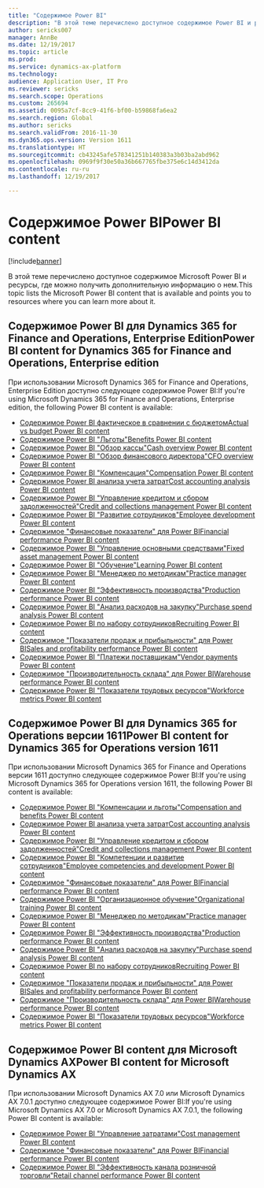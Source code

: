 ```yaml
---
title: "Содержимое Power BI"
description: "В этой теме перечислено доступное содержимое Power BI и ресурсы, где можно получить дополнительную информацию о нем."
author: sericks007
manager: AnnBe
ms.date: 12/19/2017
ms.topic: article
ms.prod: 
ms.service: dynamics-ax-platform
ms.technology: 
audience: Application User, IT Pro
ms.reviewer: sericks
ms.search.scope: Operations
ms.custom: 265694
ms.assetid: 0095a7cf-8cc9-41f6-bf00-b59868fa6ea2
ms.search.region: Global
ms.author: sericks
ms.search.validFrom: 2016-11-30
ms.dyn365.ops.version: Version 1611
ms.translationtype: HT
ms.sourcegitcommit: cb43245afe578341251b140383a3b03ba2abd962
ms.openlocfilehash: 0969f9f30e50a36b667765fbe375e6c14d3412da
ms.contentlocale: ru-ru
ms.lasthandoff: 12/19/2017

---
```


# <a name="power-bi-content"></a><span data-ttu-id="9ac12-103">Содержимое Power BI</span><span class="sxs-lookup"><span data-stu-id="9ac12-103">Power BI content</span></span>
[!include[banner](../includes/banner.md)]


<span data-ttu-id="9ac12-104">В этой теме перечислено доступное содержимое Microsoft Power BI и ресурсы, где можно получить дополнительную информацию о нем.</span><span class="sxs-lookup"><span data-stu-id="9ac12-104">This topic lists the Microsoft Power BI content that is available and points you to resources where you can learn more about it.</span></span>

## <a name="power-bi-content-for-dynamics-365-for-finance-and-operations-enterprise-edition"></a><span data-ttu-id="9ac12-105">Содержимое Power BI для Dynamics 365 for Finance and Operations, Enterprise Edition</span><span class="sxs-lookup"><span data-stu-id="9ac12-105">Power BI content for Dynamics 365 for Finance and Operations, Enterprise edition</span></span>
<span data-ttu-id="9ac12-106">При использовании Microsoft Dynamics 365 for Finance and Operations, Enterprise Edition доступно следующее содержимое Power BI:</span><span class="sxs-lookup"><span data-stu-id="9ac12-106">If you're using Microsoft Dynamics 365 for Finance and Operations, Enterprise edition, the following Power BI content is available:</span></span>

- [<span data-ttu-id="9ac12-107">Содержимое Power BI фактическое в сравнении с бюджетом</span><span class="sxs-lookup"><span data-stu-id="9ac12-107">Actual vs budget Power BI content</span></span>](ledger-budgets-power-bi.md)
- [<span data-ttu-id="9ac12-108">Содержимое Power BI "Льготы"</span><span class="sxs-lookup"><span data-stu-id="9ac12-108">Benefits Power BI content</span></span>](benefits-power-bi.md)
- [<span data-ttu-id="9ac12-109">Содержимое Power BI "Обзор кассы"</span><span class="sxs-lookup"><span data-stu-id="9ac12-109">Cash overview Power BI content</span></span>](../../financials/cash-bank-management/Cash-Overview-Power-BI-content.md)
- [<span data-ttu-id="9ac12-110">Содержимое Power BI "Обзор финансового директора"</span><span class="sxs-lookup"><span data-stu-id="9ac12-110">CFO overview Power BI content</span></span>](CFO-power-bi.md)
- [<span data-ttu-id="9ac12-111">Содержимое Power BI "Компенсация"</span><span class="sxs-lookup"><span data-stu-id="9ac12-111">Compensation Power BI content</span></span>](compensation-power-bi.md)
- [<span data-ttu-id="9ac12-112">Содержимое Power BI анализа учета затрат</span><span class="sxs-lookup"><span data-stu-id="9ac12-112">Cost accounting analysis Power BI content</span></span>](cost-accounting-analysis-content-pack.md) 
- [<span data-ttu-id="9ac12-113">Содержимое Power BI "Управление кредитом и сбором задолженностей"</span><span class="sxs-lookup"><span data-stu-id="9ac12-113">Credit and collections management Power BI content</span></span>](../../financials/accounts-receivable/credit-collections-power-bi.md)
- [<span data-ttu-id="9ac12-114">Содержимое Power BI "Развитие сотрудников"</span><span class="sxs-lookup"><span data-stu-id="9ac12-114">Employee development Power BI content</span></span>](employee-development-PBI.md) 
- [<span data-ttu-id="9ac12-115">Содержимое "Финансовые показатели" для Power BI</span><span class="sxs-lookup"><span data-stu-id="9ac12-115">Financial performance Power BI content</span></span>](financial-performance-power-bi-content-pack.md)
- [<span data-ttu-id="9ac12-116">Содержимое Power BI "Управление основными средствами"</span><span class="sxs-lookup"><span data-stu-id="9ac12-116">Fixed asset management Power BI content</span></span>](../../financials/fixed-assets/Fixed-asset-management-workspace.md)
- [<span data-ttu-id="9ac12-117">Содержимое Power BI "Обучение"</span><span class="sxs-lookup"><span data-stu-id="9ac12-117">Learning Power BI content</span></span>](learning-power-bi.md)
- [<span data-ttu-id="9ac12-118">Содержимое Power BI "Менеджер по методикам"</span><span class="sxs-lookup"><span data-stu-id="9ac12-118">Practice manager Power BI content</span></span>](practice-manager-power-bi.md)
- [<span data-ttu-id="9ac12-119">Содержимое Power BI "Эффективность производства"</span><span class="sxs-lookup"><span data-stu-id="9ac12-119">Production performance Power BI content</span></span>](production-performance-power-bi.md)
- [<span data-ttu-id="9ac12-120">Содержимое Power BI "Анализ расходов на закупку"</span><span class="sxs-lookup"><span data-stu-id="9ac12-120">Purchase spend analysis Power BI content</span></span>](purchase-content-pack-for-power-bi.md) 
- [<span data-ttu-id="9ac12-121">Содержимое Power BI по набору сотрудников</span><span class="sxs-lookup"><span data-stu-id="9ac12-121">Recruiting Power BI content</span></span>](recruiting-analysis-power-bi-content-pack.md) 
- [<span data-ttu-id="9ac12-122">Содержимое "Показатели продаж и прибыльности" для Power BI</span><span class="sxs-lookup"><span data-stu-id="9ac12-122">Sales and profitability performance Power BI content</span></span>](sales-profitability-performance-content-pack.md)
- [<span data-ttu-id="9ac12-123">Содержимое Power BI "Платежи поставщикам"</span><span class="sxs-lookup"><span data-stu-id="9ac12-123">Vendor payments Power BI content</span></span>](../../financials/accounts-payable/Vendor-payments-workspace.md)
- [<span data-ttu-id="9ac12-124">Содержимое "Производительность склада" для Power BI</span><span class="sxs-lookup"><span data-stu-id="9ac12-124">Warehouse performance Power BI content</span></span>](warehouse-power-bi-content.md)
- [<span data-ttu-id="9ac12-125">Содержимое Power BI "Показатели трудовых ресурсов"</span><span class="sxs-lookup"><span data-stu-id="9ac12-125">Workforce metrics Power BI content</span></span>](workforce-analysis-power-bi-content-pack.md)  

## <a name="power-bi-content-for-dynamics-365-for-operations-version-1611"></a><span data-ttu-id="9ac12-126">Содержимое Power BI для Dynamics 365 for Operations версии 1611</span><span class="sxs-lookup"><span data-stu-id="9ac12-126">Power BI content for Dynamics 365 for Operations version 1611</span></span>
<span data-ttu-id="9ac12-127">При использовании Microsoft Dynamics 365 for Finance and Operations версии 1611 доступно следующее содержимое Power BI:</span><span class="sxs-lookup"><span data-stu-id="9ac12-127">If you're using Microsoft Dynamics 365 for Operations version 1611, the following Power BI content is available:</span></span>

- [<span data-ttu-id="9ac12-128">Содержимое Power BI "Компенсации и льготы"</span><span class="sxs-lookup"><span data-stu-id="9ac12-128">Compensation and benefits Power BI content</span></span>](compensation-and-benefits-analysis-power-bi-content-pack.md)   
- [<span data-ttu-id="9ac12-129">Содержимое Power BI анализа учета затрат</span><span class="sxs-lookup"><span data-stu-id="9ac12-129">Cost accounting analysis Power BI content</span></span>](cost-accounting-analysis-content-pack.md) 
- [<span data-ttu-id="9ac12-130">Содержимое Power BI "Управление кредитом и сбором задолженностей"</span><span class="sxs-lookup"><span data-stu-id="9ac12-130">Credit and collections management Power BI content</span></span>](../../financials/accounts-receivable/credit-collections-power-bi.md)
- [<span data-ttu-id="9ac12-131">Содержимое Power BI "Компетенции и развитие сотрудников"</span><span class="sxs-lookup"><span data-stu-id="9ac12-131">Employee competencies and development Power BI content</span></span>](employee-competencies-and-development-analysis-power-bi-content-pack.md) 
- [<span data-ttu-id="9ac12-132">Содержимое "Финансовые показатели" для Power BI</span><span class="sxs-lookup"><span data-stu-id="9ac12-132">Financial performance Power BI content</span></span>](financial-performance-power-bi-content-pack.md)
- [<span data-ttu-id="9ac12-133">Содержимое Power BI "Организационное обучение"</span><span class="sxs-lookup"><span data-stu-id="9ac12-133">Organizational training Power BI content</span></span>](organizational-training-analysis-power-bi-content-pack.md) 
- [<span data-ttu-id="9ac12-134">Содержимое Power BI "Менеджер по методикам"</span><span class="sxs-lookup"><span data-stu-id="9ac12-134">Practice manager Power BI content</span></span>](practice-manager-power-bi.md)
- [<span data-ttu-id="9ac12-135">Содержимое Power BI "Эффективность производства"</span><span class="sxs-lookup"><span data-stu-id="9ac12-135">Production performance Power BI content</span></span>](production-performance-power-bi.md)
- [<span data-ttu-id="9ac12-136">Содержимое Power BI "Анализ расходов на закупку"</span><span class="sxs-lookup"><span data-stu-id="9ac12-136">Purchase spend analysis Power BI content</span></span>](purchase-content-pack-for-power-bi.md) 
- [<span data-ttu-id="9ac12-137">Содержимое Power BI по набору сотрудников</span><span class="sxs-lookup"><span data-stu-id="9ac12-137">Recruiting Power BI content</span></span>](recruiting-analysis-power-bi-content-pack.md) 
- [<span data-ttu-id="9ac12-138">Содержимое "Показатели продаж и прибыльности" для Power BI</span><span class="sxs-lookup"><span data-stu-id="9ac12-138">Sales and profitability performance Power BI content</span></span>](sales-profitability-performance-content-pack.md)
- [<span data-ttu-id="9ac12-139">Содержимое "Производительность склада" для Power BI</span><span class="sxs-lookup"><span data-stu-id="9ac12-139">Warehouse performance Power BI content</span></span>](warehouse-power-bi-content.md)
- [<span data-ttu-id="9ac12-140">Содержимое Power BI "Показатели трудовых ресурсов"</span><span class="sxs-lookup"><span data-stu-id="9ac12-140">Workforce metrics Power BI content</span></span>](workforce-analysis-power-bi-content-pack.md)  

## <a name="power-bi-content-for-microsoft-dynamics-ax"></a><span data-ttu-id="9ac12-141">Содержимое Power BI content для Microsoft Dynamics AX</span><span class="sxs-lookup"><span data-stu-id="9ac12-141">Power BI content for Microsoft Dynamics AX</span></span>
<span data-ttu-id="9ac12-142">При использовании Microsoft Dynamics AX 7.0 или Microsoft Dynamics AX 7.0.1 доступно следующее содержимое Power BI:</span><span class="sxs-lookup"><span data-stu-id="9ac12-142">If you're using Microsoft Dynamics AX 7.0 or Microsoft Dynamics AX 7.0.1, the following Power BI content is available:</span></span>

- [<span data-ttu-id="9ac12-143">Содержимое Power BI "Управление затратами"</span><span class="sxs-lookup"><span data-stu-id="9ac12-143">Cost management Power BI content</span></span>](cost-management-content-pack.md)    
- [<span data-ttu-id="9ac12-144">Содержимое "Финансовые показатели" для Power BI</span><span class="sxs-lookup"><span data-stu-id="9ac12-144">Financial performance Power BI content</span></span>](financial-performance-power-bi-content-pack.md)
- [<span data-ttu-id="9ac12-145">Содержимое Power BI "Эффективность канала розничной торговли"</span><span class="sxs-lookup"><span data-stu-id="9ac12-145">Retail channel performance Power BI content</span></span>](retail-channel-performance-dashboard-power-bi-data.md) 



